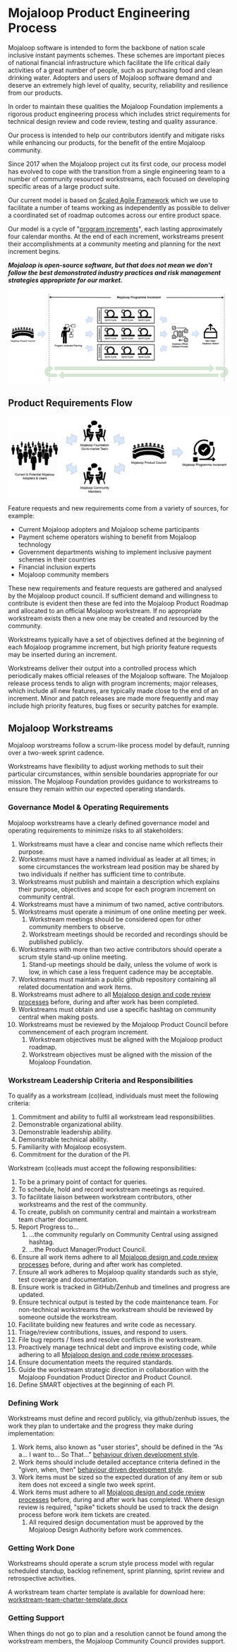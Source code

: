 # Mojaloop Product Engineering Process

Mojaloop software is intended to form the backbone of nation scale inclusive instant payments schemes. These schemes
are important pieces of national financial infrastructure which facilitate the life critical daily activities of a
great number of people, such as purchasing food and clean drinking water. Adopters and users of Mojaloop software demand
and deserve an extremely high level of quality, security, reliability and resilience from our products.

In order to maintain these qualities the Mojaloop Foundation implements a rigorous product engineering process which
includes strict requirements for technical design review and code review, testing and quality assurance.

Our process is intended to help our contributors identify and mitigate risks while enhancing our products, for the
benefit of the entire Mojaloop community.

Since 2017 when the Mojaloop project cut its first code, our process model has evolved to cope with the
transition from a single engineering team to a number of community resourced workstreams, each focused on developing
specific areas of a large product suite.

Our current model is based on [Scaled Agile Framework](https://scaledagileframework.com/) which we use to facilitate a
number of teams working as independently as possible to deliver a coordinated set of roadmap outcomes across our
entire product space.

Our model is a cycle of "[program increments](https://v5.scaledagileframework.com/program-increment/)", each lasting
approximately four calendar months. At the end of each increment, workstreams present their accomplishments at a
community meeting and planning for the next increment begins.

**_Mojaloop is open-source software, but that does not mean we don't follow the best demonstrated industry practices and
risk management strategies appropriate for our market._**

![mojaloop](./assets/mojaloop-product-engineering-process-overview.jpg)

## Product Requirements Flow

![Feature Flow](./assets/mojaloop-product-feature-flow.jpg)

Feature requests and new requirements come from a variety of sources, for example:

- Current Mojaloop adopters and Mojaloop scheme participants
- Payment scheme operators wishing to benefit from Mojaloop technology
- Government departments wishing to implement inclusive payment schemes in their countries
- Financial inclusion experts
- Mojaloop community members

These new requirements and feature requests are gathered and analysed by the Mojaloop product council. If sufficient
demand and willingness to contribute is evident then these are fed into the Mojaloop Product Roadmap and allocated to an
official Mojaloop workstream. If no appropriate workstream exists then a new one may be created and resourced by the
community.

Workstreams typically have a set of objectives defined at the beginning of each Mojaloop programme increment, but high
priority feature requests may be inserted during an increment.

Workstreams deliver their output into a controlled process which periodically makes official releases of the
Mojaloop software. The Mojaloop release process tends to align with program increments; major releases, which
include all new features, are typically made close to the end of an increment. Minor and patch releases are made more
frequently and may include high priority features, bug fixes or security patches for example.

## Mojaloop Workstreams

Mojaloop worstreams follow a scrum-like process model by default, running over a two-week sprint cadence.

Workstreams have flexibility to adjust working methods to suit their particular circumstances, within sensible
boundaries appropriate for our mission. The Mojaloop Foundation provides guidance to workstreams to ensure they remain
within our expected operating standards.

### Governance Model & Operating Requirements

Mojaloop workstreams have a clearly defined governance model and operating requirements to minimize risks to all
stakeholders:

1. Workstreams must have a clear and concise name which reflects their purpose.
2. Workstreams must have a named individual as leader at all times; in some circumstances the workstream lead position
   may be shared by two individuals if neither has sufficient time to contribute.
3. Workstreams must publish and maintain a description which explains their purpose, objectives and scope for each
   program increment on community central.
4. Workstreams must have a minimum of two named, active contributors.
5. Workstreams must operate a minimum of one online meeting per week.
    1. Workstream meetings should be considered open for other community members to observe.
    2. Workstream meetings should be recorded and recordings should be published publicly.
6. Workstreams with more than two active contributors should operate a scrum style stand-up online meeting.
    1. Stand-up meetings should be daily, unless the volume of work is low, in which case a less frequent cadence may
       be acceptable.
7. Workstreams must maintain a public github repository containing all related documentation and work items.
8. Workstreams must adhere to all [Mojaloop design and code review processes](./design-review.md) before, during
   and after work has been completed.
9. Workstreams must obtain and use a specific hashtag on community central when making posts.
10. Workstreams must be reviewed by the Mojaloop Product Council before commencement of each program increment.
    1. Workstream objectives must be aligned with the Mojaloop product roadmap.
    2. Workstream objectives must be aligned with the mission of the Mojaloop Foundation.

### Workstream Leadership Criteria and Responsibilities

To qualify as a workstream (co)lead, individuals must meet the following criteria:

1. Commitment and ability to fulfil all workstream lead responsibilities.
2. Demonstrable organizational ability.
3. Demonstrable leadership ability.
4. Demonstrable technical ability.
5. Familiarity with Mojaloop ecosystem.
6. Commitment for the duration of the PI.

Workstream (co)leads must accept the following responsibilities:

1. To be a primary point of contact for queries.
2. To schedule, hold and record workstream meetings as required.
3. To facilitate liaison between workstream contributors, other workstreams and the rest of the community.
4. To create, publish on community central and maintain a workstream team charter document. 
5. Report Progress to...
    1. ...the community regularly on Community Central using assigned hashtag.
    2. ...the Product Manager/Product Council.
6. Ensure all work items adhere to all [Mojaloop design and code review processes](./design-review.md) before, during
   and after work has completed.
7. Ensure all work adheres to Mojaloop quality standards such as style, test coverage and documentation.
8. Ensure work is tracked in GitHub/Zenhub and timelines and progress are updated.
9. Ensure technical output is tested by the code maintenance team. For non-technical workstreams the workstream should
   be reviewed by someone outside the workstream.
10. Facilitate building new features and write code as necessary.
11. Triage/review contributions, issues, and respond to users.
12. File bug reports / fixes and resolve conflicts in the workstream.
13. Proactively manage technical debt and improve existing code, while adhering to
    all  [Mojaloop design and code review processes](./design-review.md).
14. Ensure documentation meets the required standards.
15. Guide the workstream strategic direction in collaboration with the Mojaloop Foundation Product Director and Product
    Council.
16. Define SMART objectives at the beginning of each PI.

### Defining Work

Workstreams must define and record publicly, via github/zenhub issues, the work they plan to undertake and the
progress they make during implementation:

1. Work items, also known as "user stories", should be defined in
   the “As a... I want to... So That...”
   [behaviour driven development style](https://www.agilealliance.org/glossary/user-story-template/).
2. Work items should include detailed acceptance criteria defined in the "given, when,
   then" [behaviour driven development style](https://www.agilealliance.org/glossary/given-when-then/).
3. Work items must be sized so the expected duration of any item or sub item does not exceed a single two week sprint.
4. Work items must adhere to all [Mojaloop design and code review processes](./design-review.md) before, during and
   after work has completed. Where design review is required, "spike" tickets should be used to track the design process
   before work item tickets are created.
    1. All required design documentation must be approved by the Mojaloop Design Authority before work commences.

### Getting Work Done

Workstreams should operate a scrum style process model with regular scheduled standup, backlog refinement, sprint
planning, sprint review and retrospective activities.

A workstream team charter template is available for download here: [workstream-team-charter-template.docx](workstream-team-charter-template.docx)



### Getting Support

When things do not go to plan and a resolution cannot be found among the workstream members, the Mojaloop Community
Council provides support.

